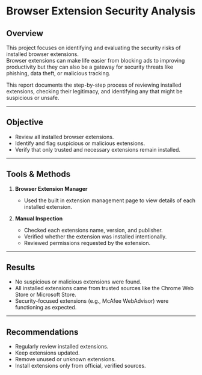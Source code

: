 # Browser Extension Security Analysis 

##  Overview
This project focuses on identifying and evaluating the security risks of installed browser extensions.  
Browser extensions can make life easier from blocking ads to improving productivity but they can also be a gateway for security threats like phishing, data theft, or malicious tracking.  

This report documents the step-by-step process of reviewing installed extensions, checking their legitimacy, and identifying any that might be suspicious or unsafe.

---

##  Objective
- Review all installed browser extensions.
- Identify and flag suspicious or malicious extensions.
- Verify that only trusted and necessary extensions remain installed.

---

##  Tools & Methods
1. **Browser Extension Manager**  
   - Used the built in extension management page to view details of each installed extension.

2. **Manual Inspection**  
   - Checked each extensions name, version, and publisher.
   - Verified whether the extension was installed intentionally.
   - Reviewed permissions requested by the extension.
---

## Results
- No suspicious or malicious extensions were found.
- All installed extensions came from trusted sources like the Chrome Web Store or Microsoft Store.
- Security-focused extensions (e.g., McAfee WebAdvisor) were functioning as expected.

---

## Recommendations
- Regularly review installed extensions.
- Keep extensions updated.
- Remove unused or unknown extensions.
- Install extensions only from official, verified sources.

